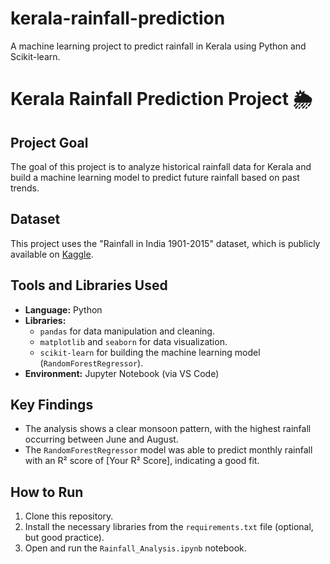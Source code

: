 # kerala-rainfall-prediction
A machine learning project to predict rainfall in Kerala using Python and Scikit-learn.
# Kerala Rainfall Prediction Project 🌦️

## Project Goal
The goal of this project is to analyze historical rainfall data for Kerala and build a machine learning model to predict future rainfall based on past trends.

## Dataset
This project uses the "Rainfall in India 1901-2015" dataset, which is publicly available on [Kaggle](https://www.kaggle.com/datasets/rajanand/rainfall-in-india).

## Tools and Libraries Used
* **Language:** Python
* **Libraries:**
    * `pandas` for data manipulation and cleaning.
    * `matplotlib` and `seaborn` for data visualization.
    * `scikit-learn` for building the machine learning model (`RandomForestRegressor`).
* **Environment:** Jupyter Notebook (via VS Code)

## Key Findings
* The analysis shows a clear monsoon pattern, with the highest rainfall occurring between June and August.
* The `RandomForestRegressor` model was able to predict monthly rainfall with an R² score of [Your R² Score], indicating a good fit.

## How to Run
1.  Clone this repository.
2.  Install the necessary libraries from the `requirements.txt` file (optional, but good practice).
3.  Open and run the `Rainfall_Analysis.ipynb` notebook.
